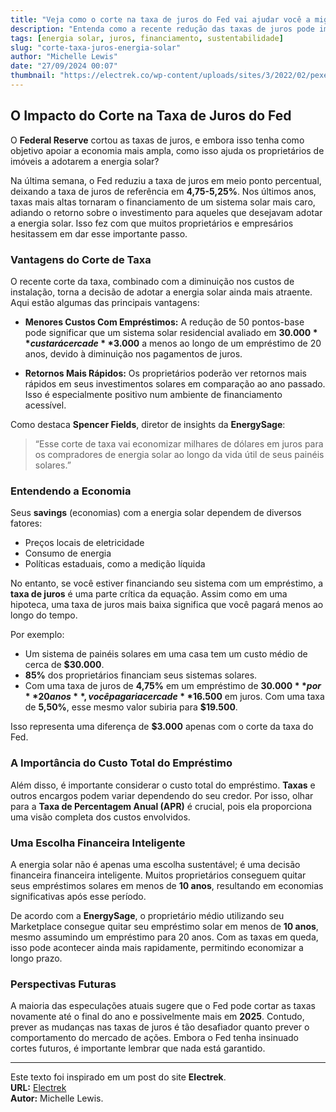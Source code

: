 ```yaml
---
title: "Veja como o corte na taxa de juros do Fed vai ajudar você a migrar para a energia solar"
description: "Entenda como a recente redução das taxas de juros pode impulsionar a adoção da energia solar pelos proprietários de imóveis."
tags: [energia solar, juros, financiamento, sustentabilidade]
slug: "corte-taxa-juros-energia-solar"
author: "Michelle Lewis"
date: "27/09/2024 00:07"
thumbnail: "https://electrek.co/wp-content/uploads/sites/3/2022/02/pexels-photo-16148900.jpeg?quality=82&strip=all&w=1500"
---
```


## O Impacto do Corte na Taxa de Juros do Fed

O **Federal Reserve** cortou as taxas de juros, e embora isso tenha como objetivo apoiar a economia mais ampla, como isso ajuda os proprietários de imóveis a adotarem a energia solar?

Na última semana, o Fed reduziu a taxa de juros em meio ponto percentual, deixando a taxa de juros de referência em **4,75-5,25%**. Nos últimos anos, taxas mais altas tornaram o financiamento de um sistema solar mais caro, adiando o retorno sobre o investimento para aqueles que desejavam adotar a energia solar. Isso fez com que muitos proprietários e empresários hesitassem em dar esse importante passo.

### Vantagens do Corte de Taxa

O recente corte da taxa, combinado com a diminuição nos custos de instalação, torna a decisão de adotar a energia solar ainda mais atraente. Aqui estão algumas das principais vantagens:

- **Menores Custos Com Empréstimos:** A redução de 50 pontos-base pode significar que um sistema solar residencial avaliado em **$30.000** custará cerca de **$3.000** a menos ao longo de um empréstimo de 20 anos, devido à diminuição nos pagamentos de juros.
  
- **Retornos Mais Rápidos:** Os proprietários poderão ver retornos mais rápidos em seus investimentos solares em comparação ao ano passado. Isso é especialmente positivo num ambiente de financiamento acessível.

Como destaca **Spencer Fields**, diretor de insights da **EnergySage**: 

> “Esse corte de taxa vai economizar milhares de dólares em juros para os compradores de energia solar ao longo da vida útil de seus painéis solares.”

### Entendendo a Economia

Seus **savings** (economias) com a energia solar dependem de diversos fatores:

- Preços locais de eletricidade
- Consumo de energia
- Políticas estaduais, como a medição líquida

No entanto, se você estiver financiando seu sistema com um empréstimo, a **taxa de juros** é uma parte crítica da equação. Assim como em uma hipoteca, uma taxa de juros mais baixa significa que você pagará menos ao longo do tempo.

Por exemplo:

- Um sistema de painéis solares em uma casa tem um custo médio de cerca de **$30.000**.
- **85%** dos proprietários financiam seus sistemas solares.
- Com uma taxa de juros de **4,75%** em um empréstimo de **$30.000** por **20 anos**, você pagaria cerca de **$16.500** em juros. Com uma taxa de **5,50%**, esse mesmo valor subiria para **$19.500**.

Isso representa uma diferença de **$3.000** apenas com o corte da taxa do Fed.

### A Importância do Custo Total do Empréstimo

Além disso, é importante considerar o custo total do empréstimo. **Taxas** e outros encargos podem variar dependendo do seu credor. Por isso, olhar para a **Taxa de Percentagem Anual (APR)** é crucial, pois ela proporciona uma visão completa dos custos envolvidos.

### Uma Escolha Financeira Inteligente

A energia solar não é apenas uma escolha sustentável; é uma decisão financeira financeira inteligente. Muitos proprietários conseguem quitar seus empréstimos solares em menos de **10 anos**, resultando em economias significativas após esse período.

De acordo com a **EnergySage**, o proprietário médio utilizando seu Marketplace consegue quitar seu empréstimo solar em menos de **10 anos**, mesmo assumindo um empréstimo para 20 anos. Com as taxas em queda, isso pode acontecer ainda mais rapidamente, permitindo economizar a longo prazo.

### Perspectivas Futuras

A maioria das especulações atuais sugere que o Fed pode cortar as taxas novamente até o final do ano e possivelmente mais em **2025**. Contudo, prever as mudanças nas taxas de juros é tão desafiador quanto prever o comportamento do mercado de ações. Embora o Fed tenha insinuado cortes futuros, é importante lembrar que nada está garantido.

---

Este texto foi inspirado em um post do site **Electrek**.  
**URL:** [Electrek](https://electrek.co/2024/09/25/heres-how-the-feds-rate-cut-helps-homeowners-go-solar/)  
**Autor:** Michelle Lewis.